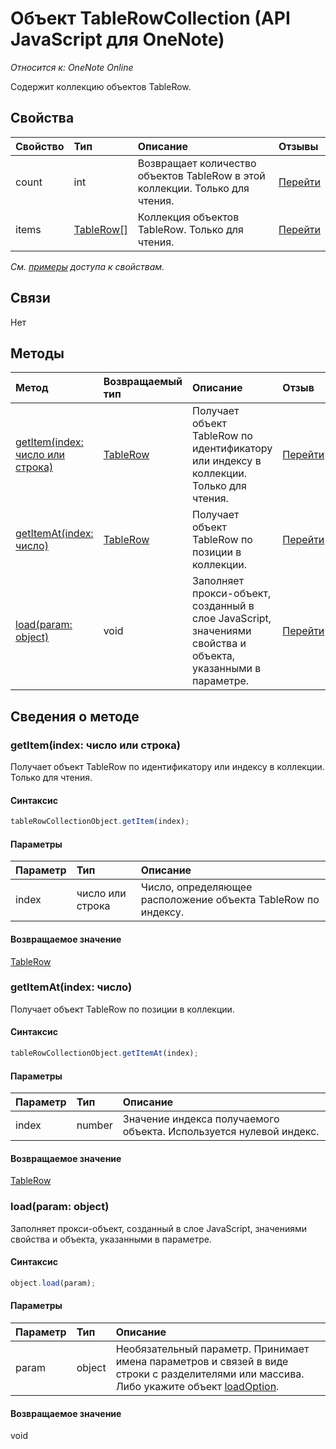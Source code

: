 ﻿# Объект TableRowCollection (API JavaScript для OneNote)

_Относится к: OneNote Online_  


Содержит коллекцию объектов TableRow.

## Свойства

| Свойство     | Тип   |Описание|Отзывы|
|:---------------|:--------|:----------|:-------|
|count|int|Возвращает количество объектов TableRow в этой коллекции. Только для чтения.|[Перейти](https://github.com/OfficeDev/office-js-docs/issues/new?title=OneNote-tableRowCollection-count)|
|items|[TableRow[]](tablerow.md)|Коллекция объектов TableRow. Только для чтения.|[Перейти](https://github.com/OfficeDev/office-js-docs/issues/new?title=OneNote-tableRowCollection-items)|

_См. [примеры](#примеры) доступа к свойствам._

## Связи
Нет


## Методы

| Метод           | Возвращаемый тип    |Описание| Отзыв|
|:---------------|:--------|:----------|:-------|
|[getItem(index: число или строка)](#getitemindex-число-или-строка)|[TableRow](tablerow.md)|Получает объект TableRow по идентификатору или индексу в коллекции. Только для чтения.|[Перейти](https://github.com/OfficeDev/office-js-docs/issues/new?title=OneNote-tableRowCollection-getItem)|
|[getItemAt(index: число)](#getitematindex-число)|[TableRow](tablerow.md)|Получает объект TableRow по позиции в коллекции.|[Перейти](https://github.com/OfficeDev/office-js-docs/issues/new?title=OneNote-tableRowCollection-getItemAt)|
|[load(param: object)](#loadparam-object)|void|Заполняет прокси-объект, созданный в слое JavaScript, значениями свойства и объекта, указанными в параметре.|[Перейти](https://github.com/OfficeDev/office-js-docs/issues/new?title=OneNote-tableRowCollection-load)|

## Сведения о методе


### getItem(index: число или строка)
Получает объект TableRow по идентификатору или индексу в коллекции. Только для чтения.

#### Синтаксис
```js
tableRowCollectionObject.getItem(index);
```

#### Параметры
| Параметр    | Тип   |Описание|
|:---------------|:--------|:----------|
|index|число или строка|Число, определяющее расположение объекта TableRow по индексу.|

#### Возвращаемое значение
[TableRow](tablerow.md)

### getItemAt(index: число)
Получает объект TableRow по позиции в коллекции.

#### Синтаксис
```js
tableRowCollectionObject.getItemAt(index);
```

#### Параметры
| Параметр    | Тип   |Описание|
|:---------------|:--------|:----------|
|index|number|Значение индекса получаемого объекта. Используется нулевой индекс.|

#### Возвращаемое значение
[TableRow](tablerow.md)

### load(param: object)
Заполняет прокси-объект, созданный в слое JavaScript, значениями свойства и объекта, указанными в параметре.

#### Синтаксис
```js
object.load(param);
```

#### Параметры
| Параметр    | Тип   |Описание|
|:---------------|:--------|:----------|
|param|object|Необязательный параметр. Принимает имена параметров и связей в виде строки с разделителями или массива. Либо укажите объект [loadOption](loadoption.md).|

#### Возвращаемое значение
void
